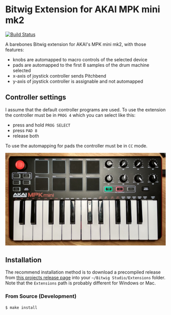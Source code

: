 # Bitwig Extension for AKAI MPK mini mk2

[![Build Status](https://travis-ci.org/klingtnet/bitwig-akai-mpk-mini-mk2.svg?branch=master)](https://travis-ci.org/klingtnet/bitwig-akai-mpk-mini-mk2)

A barebones Bitwig extension for AKAI's MPK mini mk2, with those features:

- knobs are automapped to macro controls of the selected device
- pads are automapped to the first 8 samples of the drum machine selected
- x-axis of joystick controller sends Pitchbend
- y-axis of joystick controller is assignable and not automapped

## Controller settings

I assume that the default controller programs are used.
To use the extension the controller must be in `PROG 4` which you can select like this:

- press and hold `PROG SELECT`
- press `PAD 8`
- release both

To use the automapping for pads the controller must be in `CC` mode.

![Top view of AKAI MPK mini mk2](./AKAI-mpk-mini-mk2.jpg)

## Installation

The recommend installation method is to download a precompiled release from [this projects release page](https://github.com/klingtnet/bitwig-akai-mpk-mini-mk2/releases) into your `~/Bitwig Studio/Extensions` folder.
Note that the `Extensions` path is probably different for Windows or Mac.

### From Source (Development)

```sh
$ make install
```

